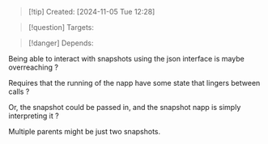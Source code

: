 
>[!tip] Created: [2024-11-05 Tue 12:28]

>[!question] Targets: 

>[!danger] Depends: 

Being able to interact with snapshots using the json interface is maybe overreaching ?

Requires that the running of the napp have some state that lingers between calls ?

Or, the snapshot could be passed in, and the snapshot napp is simply interpreting it ?

Multiple parents might be just two snapshots.